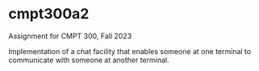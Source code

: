 # cmpt300a2

Assignment for CMPT 300, Fall 2023  

Implementation of a chat facility that enables someone at one terminal to communicate with someone at another terminal.
